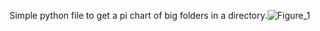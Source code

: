 Simple python file to get a pi chart of big folders in a directory.![Figure_1](https://github.com/user-attachments/assets/ef9ec23c-91bb-4917-8a25-f7972f33b724)

